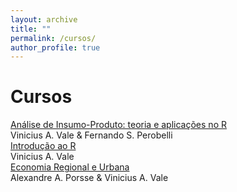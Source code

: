 ```yaml
---
layout: archive
title: ""
permalink: /cursos/
author_profile: true
---
```


# Cursos

[Análise de Insumo-Produto: teoria e aplicações no R](http://www.nedur.ufpr.br/portal/cursos/insumo-produto-r/)\
Vinicius A. Vale & Fernando S. Perobelli\
[Introdução ao R](http://www.nedur.ufpr.br/portal/cursos/introducao-r/)\
Vinicius A. Vale\
[Economia Regional e Urbana](http://www.nedur.ufpr.br/portal/cursos/eru/)\
Alexandre A. Porsse & Vinicius A. Vale
